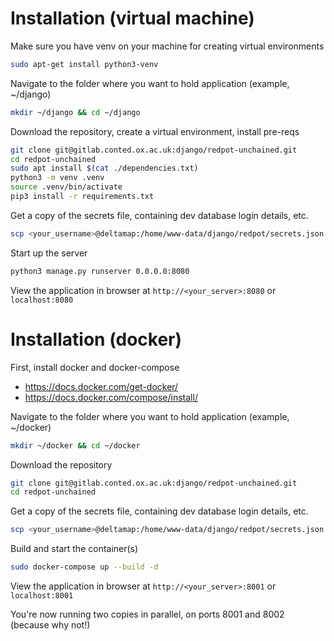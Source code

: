 # Installation (virtual machine)

Make sure you have venv on your machine for creating virtual environments
```bash
sudo apt-get install python3-venv
```

Navigate to the folder where you want to hold application (example, ~/django)
```bash
mkdir ~/django && cd ~/django
```

Download the repository, create a virtual environment, install pre-reqs
```bash
git clone git@gitlab.conted.ox.ac.uk:django/redpot-unchained.git
cd redpot-unchained
sudo apt install $(cat ./dependencies.txt)
python3 -m venv .venv
source .venv/bin/activate
pip3 install -r requirements.txt
```

Get a copy of the secrets file, containing dev database login details, etc.
```bash
scp <your_username>@deltamap:/home/www-data/django/redpot/secrets.json .
```

Start up the server
```bash
python3 manage.py runserver 0.0.0.0:8080
```

View the application in browser at `http://<your_server>:8080` or `localhost:8080`

# Installation (docker)

First, install docker and docker-compose
* https://docs.docker.com/get-docker/
* https://docs.docker.com/compose/install/

Navigate to the folder where you want to hold application (example, ~/docker)
```bash
mkdir ~/docker && cd ~/docker
```

Download the repository
```bash
git clone git@gitlab.conted.ox.ac.uk:django/redpot-unchained.git
cd redpot-unchained
```

Get a copy of the secrets file, containing dev database login details, etc.
```bash
scp <your_username>@deltamap:/home/www-data/django/redpot/secrets.json .
```

Build and start the container(s)
```bash
sudo docker-compose up --build -d
```

View the application in browser at `http://<your_server>:8001` or `localhost:8001`

You're now running two copies in parallel, on ports 8001 and 8002 (because why not!)

